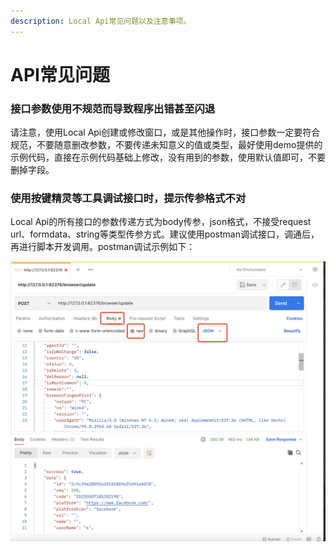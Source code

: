 ```yaml
---
description: Local Api常见问题以及注意事项。
---
```


# API常见问题

### 接口参数使用不规范而导致程序出错甚至闪退

请注意，使用Local Api创建或修改窗口，或是其他操作时，接口参数一定要符合规范，不要随意删改参数，不要传递未知意义的值或类型，最好使用demo提供的示例代码，直接在示例代码基础上修改，没有用到的参数，使用默认值即可，不要删掉字段。

### 使用按键精灵等工具调试接口时，提示传参格式不对

Local Api的所有接口的参数传递方式为body传参，json格式，不接受request url、formdata、string等类型传参方式。建议使用postman调试接口，调通后，再进行脚本开发调用。postman调试示例如下：

![](<../.gitbook/assets/image (8).png>)


